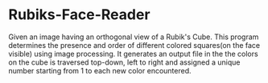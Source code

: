 # Rubiks-Face-Reader

Given an image having an orthogonal view of a Rubik's Cube. This program determines the presence and order of different colored squares(on the face visible) using image processing. It generates an output file in the the colors on the cube is traversed top-down, left to right and assigned a unique number starting from 1 to each new color encountered.
